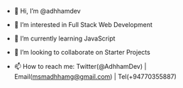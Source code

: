 - 👋 Hi, I’m @adhhamdev

- 👀 I’m interested in Full Stack Web Development

- 🌱 I’m currently learning JavaScript

- 💞️ I’m looking to collaborate on Starter Projects

- 📫 How to reach me: Twitter(@AdhhamDev) | Email(msmadhhamg@gmail.com) | Tel(+94770355887)
